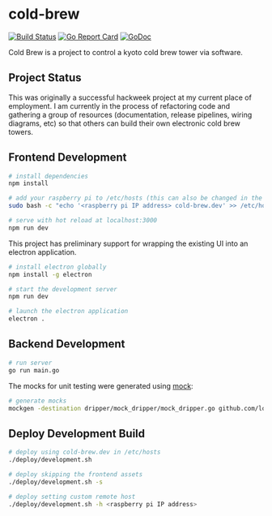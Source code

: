 # cold-brew
[![Build Status](https://cloud.drone.io/api/badges/lodge93/cold-brew/status.svg)](https://cloud.drone.io/lodge93/cold-brew)
[![Go Report Card](https://goreportcard.com/badge/github.com/lodge93/cold-brew)](https://goreportcard.com/report/github.com/lodge93/cold-brew)
[![GoDoc](https://godoc.org/github.com/lodge93/cold-brew?status.svg)](https://godoc.org/github.com/lodge93/cold-brew)

Cold Brew is a project to control a kyoto cold brew tower via software.

## Project Status
This was originally a successful hackweek project at my current place of
employment. I am currently in the process of refactoring code and gathering a
group of resources (documentation, release pipelines, wiring diagrams, etc) so
that others can build their own electronic cold brew towers.

## Frontend Development

``` bash
# install dependencies
npm install

# add your raspberry pi to /etc/hosts (this can also be changed in the webpack config)
sudo bash -c "echo '<raspberry pi IP address> cold-brew.dev' >> /etc/hosts"

# serve with hot reload at localhost:3000
npm run dev
```

This project has preliminary support for wrapping the existing UI into an
electron application.

```bash
# install electron globally
npm install -g electron

# start the development server
npm run dev

# launch the electron application
electron .
```

## Backend Development

```bash
# run server
go run main.go
```

The mocks for unit testing were generated using 
[mock](https://github.com/golang/mock):
```bash
# generate mocks
mockgen -destination dripper/mock_dripper/mock_dripper.go github.com/lodge93/cold-brew/dripper MotorController
```


## Deploy Development Build

```bash
# deploy using cold-brew.dev in /etc/hosts
./deploy/development.sh

# deploy skipping the frontend assets
./deploy/development.sh -s

# deploy setting custom remote host
./deploy/development.sh -h <raspberry pi IP address>
```
